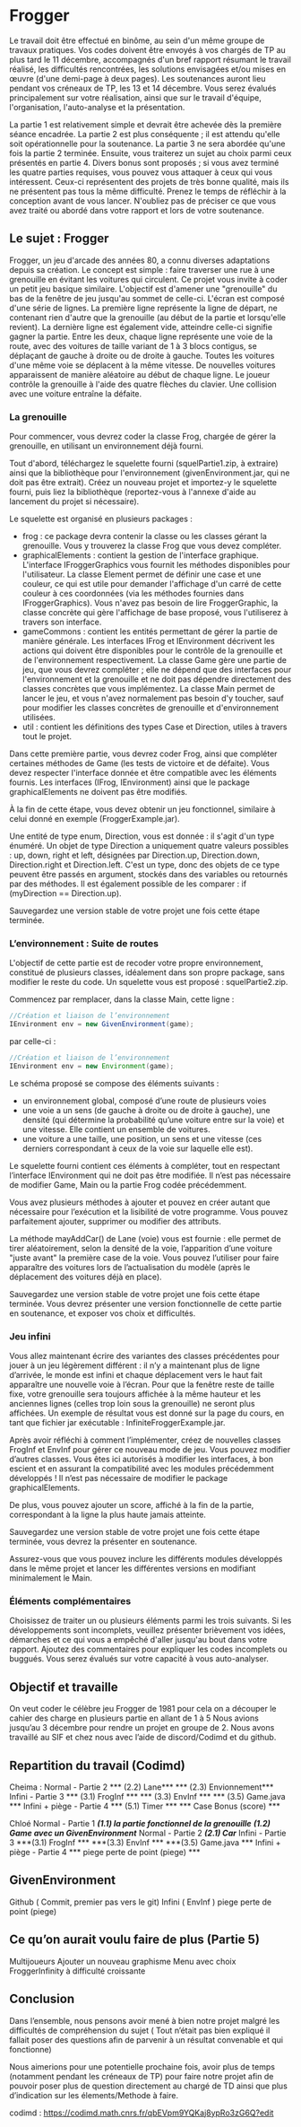 # Frogger
Le travail doit être effectué en binôme, au sein d'un même groupe de travaux pratiques. Vos codes doivent être envoyés à vos chargés de TP au plus tard le 11 décembre, accompagnés d'un bref rapport résumant le travail réalisé, les difficultés rencontrées, les solutions envisagées et/ou mises en œuvre (d'une demi-page à deux pages). Les soutenances auront lieu pendant vos créneaux de TP, les 13 et 14 décembre. Vous serez évalués principalement sur votre réalisation, ainsi que sur le travail d'équipe, l'organisation, l'auto-analyse et la présentation. 

La partie 1 est relativement simple et devrait être achevée dès la première séance encadrée. La partie 2 est plus conséquente ; il est attendu qu'elle soit opérationnelle pour la soutenance. La partie 3 ne sera abordée qu'une fois la partie 2 terminée. Ensuite, vous traiterez un sujet au choix parmi ceux présentés en partie 4. Divers bonus sont proposés ; si vous avez terminé les quatre parties requises, vous pouvez vous attaquer à ceux qui vous intéressent. Ceux-ci représentent des projets de très bonne qualité, mais ils ne présentent pas tous la même difficulté. Prenez le temps de réfléchir à la conception avant de vous lancer. N'oubliez pas de préciser ce que vous avez traité ou abordé dans votre rapport et lors de votre soutenance.

## Le sujet : Frogger
Frogger, un jeu d'arcade des années 80, a connu diverses adaptations depuis sa création. Le concept est simple : faire traverser une rue à une grenouille en évitant les voitures qui circulent. Ce projet vous invite à coder un petit jeu basique similaire. L'objectif est d'amener une "grenouille" du bas de la fenêtre de jeu jusqu'au sommet de celle-ci. L'écran est composé d'une série de lignes. La première ligne représente la ligne de départ, ne contenant rien d'autre que la grenouille (au début de la partie et lorsqu'elle revient). La dernière ligne est également vide, atteindre celle-ci signifie gagner la partie. Entre les deux, chaque ligne représente une voie de la route, avec des voitures de taille variant de 1 à 3 blocs contigus, se déplaçant de gauche à droite ou de droite à gauche. Toutes les voitures d'une même voie se déplacent à la même vitesse. De nouvelles voitures apparaissent de manière aléatoire au début de chaque ligne. Le joueur contrôle la grenouille à l'aide des quatre flèches du clavier. Une collision avec une voiture entraîne la défaite.

### La grenouille
Pour commencer, vous devrez coder la classe Frog, chargée de gérer la grenouille, en utilisant un environnement déjà fourni.

Tout d'abord, téléchargez le squelette fourni (squelPartie1.zip, à extraire) ainsi que la bibliothèque pour l'environnement (givenEnvironment.jar, qui ne doit pas être extrait). Créez un nouveau projet et importez-y le squelette fourni, puis liez la bibliothèque (reportez-vous à l'annexe d'aide au lancement du projet si nécessaire).

Le squelette est organisé en plusieurs packages :

- frog : ce package devra contenir la classe ou les classes gérant la grenouille. Vous y trouverez la classe Frog que vous devez compléter.
- graphicalElements : contient la gestion de l'interface graphique. L'interface IFroggerGraphics vous fournit les méthodes disponibles pour l'utilisateur. La classe Element permet de définir une case et une couleur, ce qui est utile pour demander l'affichage d'un carré de cette couleur à ces coordonnées (via les méthodes fournies dans IFroggerGraphics). Vous n'avez pas besoin de lire FroggerGraphic, la classe concrète qui gère l'affichage de base proposé, vous l'utiliserez à travers son interface.
- gameCommons : contient les entités permettant de gérer la partie de manière générale. Les interfaces IFrog et IEnvironment décrivent les actions qui doivent être disponibles pour le contrôle de la grenouille et de l'environnement respectivement. La classe Game gère une partie de jeu, que vous devrez compléter ; elle ne dépend que des interfaces pour l'environnement et la grenouille et ne doit pas dépendre directement des classes concrètes que vous implémentez. La classe Main permet de lancer le jeu, et vous n'avez normalement pas besoin d'y toucher, sauf pour modifier les classes concrètes de grenouille et d'environnement utilisées.
- util : contient les définitions des types Case et Direction, utiles à travers tout le projet.

Dans cette première partie, vous devrez coder Frog, ainsi que compléter certaines méthodes de Game (les tests de victoire et de défaite). Vous devez respecter l'interface donnée et être compatible avec les éléments fournis. Les interfaces (IFrog, IEnvironment) ainsi que le package graphicalElements ne doivent pas être modifiés.

À la fin de cette étape, vous devez obtenir un jeu fonctionnel, similaire à celui donné en exemple (FroggerExample.jar).

Une entité de type enum, Direction, vous est donnée : il s'agit d'un type énuméré. Un objet de type Direction a uniquement quatre valeurs possibles : up, down, right et left, désignées par Direction.up, Direction.down, Direction.right et Direction.left. C'est un type, donc des objets de ce type peuvent être passés en argument, stockés dans des variables ou retournés par des méthodes. Il est également possible de les comparer : if (myDirection == Direction.up).

Sauvegardez une version stable de votre projet une fois cette étape terminée.

### L’environnement : Suite de routes

L'objectif de cette partie est de recoder votre propre environnement, constitué de plusieurs classes, idéalement dans son propre package, sans modifier le reste du code. Un squelette vous est proposé : squelPartie2.zip.

Commencez par remplacer, dans la classe Main, cette ligne :
```java
//Création et liaison de l’environnement
IEnvironment env = new GivenEnvironment(game);
```
par celle-ci :
```java
//Création et liaison de l’environnement
IEnvironment env = new Environment(game);
```

Le schéma proposé se compose des éléments suivants :

- un environnement global, composé d’une route de plusieurs voies
- une voie a un sens (de gauche à droite ou de droite à gauche), une densité (qui détermine la probabilité qu’une voiture entre sur la voie) et une vitesse. Elle contient un ensemble de voitures.
- une voiture a une taille, une position, un sens et une vitesse (ces derniers correspondant à ceux de la voie sur laquelle elle est).

Le squelette fourni contient ces éléments à compléter, tout en respectant l’interface IEnvironment qui ne doit pas être modifiée. Il n’est pas nécessaire de modifier Game, Main ou la partie Frog codée précédemment.

Vous avez plusieurs méthodes à ajouter et pouvez en créer autant que nécessaire pour l’exécution et la lisibilité de votre programme. Vous pouvez parfaitement ajouter, supprimer ou modifier des attributs.

La méthode mayAddCar() de Lane (voie) vous est fournie : elle permet de tirer aléatoirement, selon la densité de la voie, l’apparition d’une voiture "juste avant" la première case de la voie. Vous pouvez l’utiliser pour faire apparaître des voitures lors de l’actualisation du modèle (après le déplacement des voitures déjà en place).

Sauvegardez une version stable de votre projet une fois cette étape terminée. Vous devrez présenter une version fonctionnelle de cette partie en soutenance, et exposer vos choix et difficultés.

### Jeu infini

Vous allez maintenant écrire des variantes des classes précédentes pour jouer à un jeu légèrement différent : il n’y a maintenant plus de ligne d’arrivée, le monde est infini et chaque déplacement vers le haut fait apparaître une nouvelle voie à l’écran. Pour que la fenêtre reste de taille fixe, votre grenouille sera toujours affichée à la même hauteur et les anciennes lignes (celles trop loin sous la grenouille) ne seront plus affichées. Un exemple de résultat vous est donné sur la page du cours, en tant que fichier jar exécutable : InfiniteFroggerExample.jar.

Après avoir réfléchi à comment l’implémenter, créez de nouvelles classes FrogInf et EnvInf pour gérer ce nouveau mode de jeu. Vous pouvez modifier d’autres classes. Vous êtes ici autorisés à modifier les interfaces, à bon escient et en assurant la compatibilité avec les modules précédemment développés ! Il n’est pas nécessaire de modifier le package graphicalElements.

De plus, vous pouvez ajouter un score, affiché à la fin de la partie, correspondant à la ligne la plus haute jamais atteinte.

Sauvegardez une version stable de votre projet une fois cette étape terminée, vous devrez la présenter en soutenance.

Assurez-vous que vous pouvez inclure les différents modules développés dans le même projet et lancer les différentes versions en modifiant minimalement le Main.

### Éléments complémentaires

Choisissez de traiter un ou plusieurs éléments parmi les trois suivants. Si les développements sont incomplets, veuillez présenter brièvement vos idées, démarches et ce qui vous a empêché d'aller jusqu'au bout dans votre rapport. Ajoutez des commentaires pour expliquer les codes incomplets ou buggués. Vous serez évalués sur votre capacité à vous auto-analyser.


## Objectif et travaille
On veut coder le célèbre jeu Frogger de 1981 pour cela on a découper le cahier des charge en plusieurs partie en allant de 1 à 5
Nous avions jusqu’au 3 décembre pour rendre un projet en groupe de 2.
Nous avons travaillé au SIF et chez nous avec l’aide de discord/Codimd et du github. 

## Repartition du travail (Codimd)
Cheima :
Normal - Partie 2
*** (2.2) Lane***
*** (2.3) Envionnement***
Infini - Partie 3
*** (3.1) FrogInf ***
*** (3.3) EnvInf ***
*** (3.5) Game.java ***
Infini + piège - Partie 4
*** (5.1) Timer ***
*** Case Bonus (score) ***

Chloé
Normal - Partie 1
***(1.1) la partie fonctionnel de la grenouille***
***(1.2) Game avec un GivenEnvironment***
Normal - Partie 2
***(2.1) Car***
Infini - Partie 3
***(3.1) FrogInf ***
***(3.3) EnvInf ***
***(3.5) Game.java ***
Infini + piège - Partie 4
*** piege perte de point (piege) ***

## GivenEnvironment
Github ( Commit, premier pas vers le git)
Infini ( EnvInf )
piege perte de point (piege) 

## Ce qu’on aurait voulu faire de plus (Partie 5)
Multijoueurs
Ajouter un nouveau graphisme
Menu avec choix
FroggerInfinity à difficulté croissante

## Conclusion
Dans l’ensemble, nous pensons avoir mené à bien notre projet malgré les difficultés de compréhension du sujet ( Tout n’était pas bien expliqué il fallait poser des questions afin de parvenir à un résultat convenable et qui fonctionne) 

Nous aimerions pour une potentielle prochaine fois, avoir plus de temps (notamment pendant les créneaux de TP) pour faire notre projet afin de pouvoir poser plus de question directement au chargé de TD ainsi que plus d’indication sur les élements/Methode à faire.

codimd : https://codimd.math.cnrs.fr/qbEVpm9YQKaj8ypRo3zG6Q?edit
